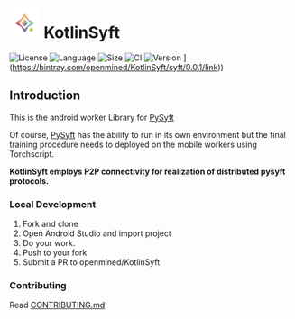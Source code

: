 # <img src="logo/pysyft_android.png" height="54"> KotlinSyft

![License](https://img.shields.io/github/license/openmined/KotlinSyft)
![Language](https://img.shields.io/github/languages/top/openmined/KotlinSyft)
![Size](https://img.shields.io/github/repo-size/openmined/KotlinSyft)
![CI](https://travis-ci.org/OpenMined/KotlinSyft.svg?branch=dev)
![Version](https://api.bintray.com/packages/openmined/KotlinSyft/syft/images/download.svg?version=0.0.1) ](https://bintray.com/openmined/KotlinSyft/syft/0.0.1/link))

## Introduction
This is the android worker Library for [PySyft](https://github.com/OpenMined/PySyft)

Of course, [PySyft](https://github.com/openmined/pysyft) has the ability to run in its own environment but the final training procedure needs to deployed on the mobile workers using Torchscript. 

**KotlinSyft employs P2P connectivity for realization of distributed pysyft protocols.**

### Local Development

1. Fork and clone
2. Open Android Studio and import project
4. Do your work.
5. Push to your fork
6. Submit a PR to openmined/KotlinSyft

### Contributing

Read [CONTRIBUTING.md](https://github.com/OpenMined/KotlinSyft/blob/master/CONTRIBUTING.md)

